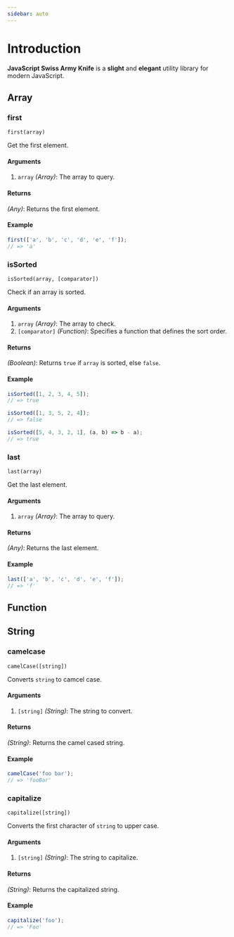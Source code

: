 ```yaml
---
sidebar: auto
---
```


# Introduction

**JavaScript Swiss Army Knife** is a **slight** and **elegant** utility library for modern JavaScript.

## Array

### first

```first(array)```

Get the first element.

#### Arguments

1. `array` *(Array)*: The array to query.

#### Returns

*(Any)*: Returns the first element.

#### Example

``` js
first(['a', 'b', 'c', 'd', 'e', 'f']); 
// => 'a'
```
    

### isSorted

```isSorted(array, [comparator])```

Check if an array is sorted.

#### Arguments

1. `array` *(Array)*: The array to check.
2. `[comparator]` *(Function)*: Specifies a function that defines the sort order.

#### Returns

*(Boolean)*: Returns `true` if `array` is sorted, else `false`.

#### Example

``` js
isSorted([1, 2, 3, 4, 5]);
// => true

isSorted([1, 3, 5, 2, 4]);
// => false

isSorted([5, 4, 3, 2, 1], (a, b) => b - a);
// => true
```
    

### last

```last(array)```

Get the last element.

#### Arguments

1. `array` *(Array)*: The array to query.

#### Returns

*(Any)*: Returns the last element.

#### Example

``` js
last(['a', 'b', 'c', 'd', 'e', 'f']); 
// => 'f'
```
    
## Function

## String

### camelcase

```camelCase([string])```

Converts `string` to camcel case.

#### Arguments

1. `[string]` *(String)*: The string to convert.

#### Returns

*(String)*: Returns the camel cased string.

#### Example

``` js
camelCase('foo bar');
// => 'fooBar'
```
    

### capitalize

```capitalize([string])```

Converts the first character of `string` to upper case.

#### Arguments

1. `[string]` *(String)*: The string to capitalize.

#### Returns

*(String)*: Returns the capitalized string.

#### Example

``` js
capitalize('foo');
// => 'Foo'
```
    